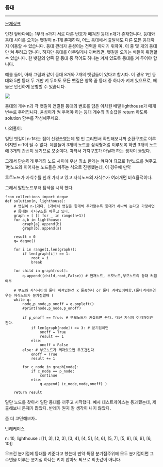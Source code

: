 

### 등대

---

[문제링크](https://school.programmers.co.kr/learn/courses/30/lessons/133500)

인천 앞바다에는 1부터 n까지 서로 다른 번호가 매겨진 등대 n개가 존재합니다. 등대와 등대 사이를 오가는 뱃길이 n-1개 존재하여, 어느 등대에서 출발해도 다른 모든 등대까지 이동할 수 있습니다. 
등대 관리자 윤성이는 전력을 아끼기 위하여, 이 중 몇 개의 등대만 켜 두려고 합니다. 하지만 등대를 아무렇게나 꺼버리면, 뱃길을 오가는 배들이 위험할 수 있습니다. 
한 뱃길의 양쪽 끝 등대 중 적어도 하나는 켜져 있도록 등대를 켜 두어야 합니다.

예를 들어, 아래 그림과 같이 등대 8개와 7개의 뱃길들이 있다고 합시다. 이 경우 1번 등대와 5번 등대 두 개만 켜 두어도 모든 뱃길은 양쪽 끝 등대 중 하나가 켜져 있으므로, 
배들은 안전하게 운항할 수 있습니다.

<img src="https://grepp-programmers.s3.ap-northeast-2.amazonaws.com/files/production/f8f83817-2d81-41ec-ab2f-64b19abf7dfb/image7_1.PNG" />

등대의 개수 n과 각 뱃길이 연결된 등대의 번호를 담은 이차원 배열 lighthouse가 매개변수로 주어집니다. 
윤성이가 켜 두어야 하는 등대 개수의 최솟값을 return 하도록 solution 함수를 작성해주세요.


나의풀이:

일단 뱃길이 n-1라는 점이 신경쓰였는데 몇 번 그리면서 확인해보니까 순환구조로 이루어지면 n-1이 될 수 없다. 예를들어 3개의 노드를 삼각형처럼 이루도록 하면 3개의 노드에
3개의 간선이 생기므로 모순이다. 따라서 가지구조가 아닐까 하는 생각이 들었다.

그래서 단순하게 두개의 노드 사이에 우선 최소 한개는 켜져야 되므로 1번노드를 켜주고 1번노드와 이어지는 노드들은 꺼주는 식으로 진행했는데, 이 경우에 만약

루트노드가 자식수를 한개 가지고 있고 자식노드의 자식수가 여러개면 비효율적이다. 

그래서 말단노드부터 탐색을 시작 했다.

```
from collections import deque
def solution(n, lighthouse): 
    # 뱃길이 n-1개다. 1개에서 뱃길을 한개씩 추가할수록 등대가 하나씩 는다고 가정하면
    # 등대는 가지구조를 이루고 있다.
    graph = [ [] for _ in range(n+1)]
    for a,b in lighthouse: 
        graph[a].append(b) 
        graph[b].append(a)
    
    result = 0
    q= deque()
    
    for i in range(1,len(graph)):
        if len(graph[i]) == 1:
            root = i
            break
        
    for child in graph[root]:
        q.append((child,root,False)) # 현재노드, 부모노드,부모노드의 등대 켜짐 여부
    
    # 부모와 자식사이에 둘다 꺼져있는건 x 둘중하나 or 둘다 켜져있어야함.(둘다켜지는경우는 자식노드가 분기점일때 )
    while q:
        node,p_node,p_onoff = q.popleft()
        #print(node,p_node,p_onoff)
        
        if p_onoff == True: # 부모노드가 켜졌으면 끈다. 대신 자식이 여러개이면 킨다.
            if len(graph[node]) >= 3: # 분기점이면
                onoff = True
                result += 1
            else:
                onoff = False
        else: # 부모노드가 꺼져있으면 무조건킨다
            onoff = True
            result += 1

        for c_node in graph[node]:
            if c_node == p_node:
                continue
            else:
                q.append( (c_node,node,onoff) )
        
    return result 
```
 
 말단 노드를 찾아서 일단 등대를 꺼주고 시작했다. 예시 테스트케이스는 통과했는데, 제출해보니 문제가 많았다. 반례가 뭔지 잘 생각이 나지 않았다.
 
 좀 더 고민해보자..
 
 반례케이스

n: 10, lighthouse : [[1, 3], [2, 3], [3, 4], [4, 5], [4, 6], [5, 7], [5, 8], [6, 9], [6, 10]]

무조건 분기점에 등대를 켜준다고 했는데 만약 특정 분기점주위에 모두 분기점이면 그 주변을 이루는 분기점 하나는 켜지 않아도 되므로 최솟값이 아니다.

